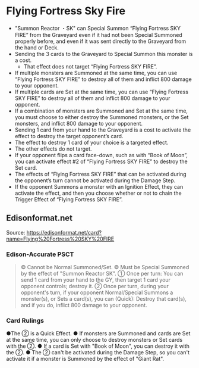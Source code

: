 # Flying Fortress Sky Fire

*   "Summon Reactor ・SK" can Special Summon “Flying Fortress SKY FIRE” from the Graveyard even if it had not been Special Summoned properly before, and even if it was sent directly to the Graveyard from the hand or Deck.
*   Sending the 3 cards to the Graveyard to Special Summon this monster is a cost.
    *   That effect does not target “Flying Fortress SKY FIRE”.
*   If multiple monsters are Summoned at the same time, you can use “Flying Fortress SKY FIRE” to destroy all of them and inflict 800 damage to your opponent.
*   If multiple cards are Set at the same time, you can use “Flying Fortress SKY FIRE” to destroy all of them and inflict 800 damage to your opponent.
*   If a combination of monsters are Summoned and Set at the same time, you must choose to either destroy the Summoned monsters, or the Set monsters, and inflict 800 damage to your opponent.
*   Sending 1 card from your hand to the Graveyard is a cost to activate the effect to destroy the target opponent’s card.
*   The effect to destroy 1 card of your choice is a targeted effect.
*   The other effects do not target.
*   If your opponent flips a card face-down, such as with “Book of Moon”, you can activate effect #2 of “Flying Fortress SKY FIRE” to destroy the Set card.
*   The effects of “Flying Fortress SKY FIRE” that can be activated during the opponent’s turn cannot be activated during the Damage Step.
*   If the opponent Summons a monster with an Ignition Effect, they can activate the effect, and then you choose whether or not to chain the Trigger Effect of “Flying Fortress SKY FIRE”.

## Edisonformat.net

Source: https://edisonformat.net/card?name=Flying%20Fortress%20SKY%20FIRE

### Edison-Accurate PSCT

> © Cannot be Normal Summoned/Set.
> © Must be Special Summoned by the effect of "Summon Reactor SK".
> ① Once per turn: You can send 1 card from your hand to the GY, then target 1 card your opponent controls; destroy it.
> ② Once per turn, during your opponent's turn, if your opponent Normal/Special Summons a monster(s), or Sets a card(s), you can (Quick): Destroy that card(s), and if you do, inflict 800 damage to your opponent.

### Card Rulings

●The ② is a Quick Effect.
● If monsters are Summoned and cards are Set at the same time, you can only choose to destroy monsters or Set cards with the ②.
● If a card is Set with "Book of Moon", you can destroy it with the ②.
● The ② can't be activated during the Damage Step, so you can't activate it if a monster is Summoned by the effect of "Giant Rat".
            